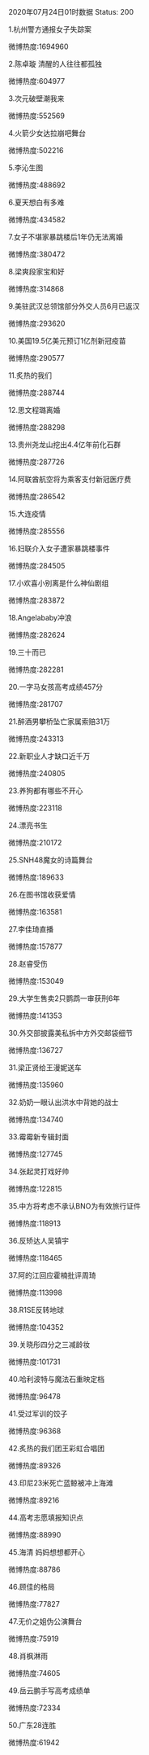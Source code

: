 2020年07月24日01时数据
Status: 200

1.杭州警方通报女子失踪案

微博热度:1694960

2.陈卓璇 清醒的人往往都孤独

微博热度:604977

3.次元破壁潮我来

微博热度:552569

4.火箭少女达拉崩吧舞台

微博热度:502216

5.李沁生图

微博热度:488692

6.夏天想白有多难

微博热度:434582

7.女子不堪家暴跳楼后1年仍无法离婚

微博热度:380472

8.梁爽段家宝和好

微博热度:314868

9.美驻武汉总领馆部分外交人员6月已返汉

微博热度:293620

10.美国19.5亿美元预订1亿剂新冠疫苗

微博热度:290577

11.炙热的我们

微博热度:288744

12.思文程璐离婚

微博热度:288298

13.贵州尧龙山挖出4.4亿年前化石群

微博热度:287726

14.阿联酋航空将为乘客支付新冠医疗费

微博热度:286542

15.大连疫情

微博热度:285556

16.妇联介入女子遭家暴跳楼事件

微博热度:284505

17.小欢喜小别离是什么神仙剧组

微博热度:283872

18.Angelababy冲浪

微博热度:282624

19.三十而已

微博热度:282281

20.一字马女孩高考成绩457分

微博热度:281707

21.醉酒男攀桥坠亡家属索赔31万

微博热度:243313

22.新职业人才缺口近千万

微博热度:240805

23.养狗都有哪些不开心

微博热度:223118

24.漂亮书生

微博热度:210172

25.SNH48魔女的诗篇舞台

微博热度:189633

26.在图书馆收获爱情

微博热度:163581

27.李佳琦直播

微博热度:157877

28.赵睿受伤

微博热度:153049

29.大学生售卖2只鹦鹉一审获刑6年

微博热度:141353

30.外交部披露美私拆中方外交邮袋细节

微博热度:136727

31.梁正贤给王漫妮送车

微博热度:135960

32.奶奶一眼认出洪水中背她的战士

微博热度:134740

33.霉霉新专辑封面

微博热度:127745

34.张起灵打戏好帅

微博热度:122815

35.中方将考虑不承认BNO为有效旅行证件

微博热度:118913

36.反矫达人吴镇宇

微博热度:118465

37.阿的江回应霍楠批评周琦

微博热度:113998

38.R1SE反转地球

微博热度:104352

39.关晓彤四分之三减龄妆

微博热度:101731

40.哈利波特与魔法石重映定档

微博热度:96478

41.受过军训的饺子

微博热度:96368

42.炙热的我们团王彩虹合唱团

微博热度:89326

43.印尼23米死亡蓝鲸被冲上海滩

微博热度:89216

44.高考志愿填报知识点

微博热度:88990

45.海清 妈妈想想都开心

微博热度:88786

46.顾佳的格局

微博热度:77827

47.无价之姐伪公演舞台

微博热度:75919

48.肖枫淋雨

微博热度:74605

49.岳云鹏手写高考成绩单

微博热度:72334

50.广东28连胜

微博热度:61942

